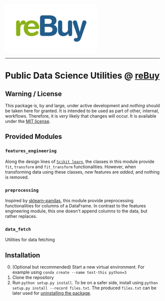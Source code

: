 [![logo](./docs/img/reBuy-logo.png)](https://www.rebuy.com)

------

# Public Data Science Utilities @ [reBuy](https://www.rebuy.com)

## Warning / License

This package is, by and large, under active development and *nothing* should be taken here for granted.
It is intended to be used as part of other, internal, workflows.
Therefore, it is *very* likely that changes will occur.
It is available under the [MIT license](./license.md).

## Provided Modules

### `features_engineering`

Along the design lines of [`Scikit learn`](http://scikit-learn.org/), the classes in this module provide `fit`, `transform` and `fit_transform` functionalities.
However, when transforming data using these classes, _new_ features are _added_, and nothing is removed.

### `preprocessing`

Inspired by [sklearn-pandas](https://github.com/pandas-dev/sklearn-pandas), this module provide preprocessing functionalities for columns of a DataFrame.
In contrast to the features engineering module, this one doesn't append columns to the data, but rather replaces.

### `data_fetch`

Utilities for data fetching

## Installation

0. (Optional but recommended) Start a new virtual environment. For example using `conda create --name test-this python=3`
1. Clone the repository
2. Run `python setup.py install`. To be on a safer side, install using `python setup.py install --record files.txt`. The produced `files.txt` can be later used for [uninstalling the package](https://stackoverflow.com/a/1550235/671013).
